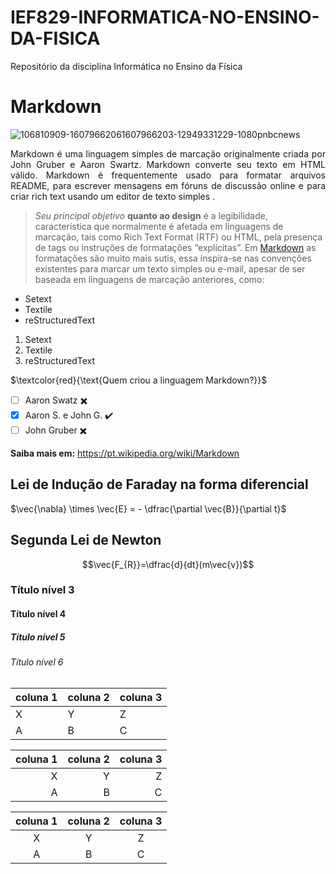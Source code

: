 # IEF829-INFORMATICA-NO-ENSINO-DA-FISICA
Repositório da disciplina Informática no Ensino da Física

# Markdown

![106810909-16079662061607966203-12949331229-1080pnbcnews](https://user-images.githubusercontent.com/118854577/204638716-f7e6c9b7-9eef-4588-991c-86146c4ec188.jpg)

  <p align="justify"> 
  Markdown é uma linguagem simples de marcação originalmente criada por John Gruber e Aaron Swartz. Markdown converte seu texto em HTML válido. Markdown é frequentemente usado para formatar arquivos README, para escrever mensagens em fóruns de discussão online e para criar rich text usando um editor de texto simples . 
  </p>

  > _Seu principal objetivo_ __quanto ao design__ é a legibilidade, característica que normalmente é afetada em linguagens de marcação, tais como Rich Text Format (RTF) ou HTML, pela presença de tags ou instruções de formatações “explícitas”. Em [Markdown](https://pt.wikipedia.org/wiki/Markdown) as formatações são muito mais sutis, essa inspira-se nas convenções existentes para marcar um texto simples ou e-mail, apesar de ser baseada em linguagens de marcação anteriores, como:
  
 * Setext
 * Textile
 * reStructuredText

  1. Setext
  2. Textile
  3. reStructuredText

$\textcolor{red}{\text{Quem criou a linguagem Markdown?}}$

- [ ] Aaron Swatz :heavy_multiplication_x:
- [X] Aaron S. e John G. :heavy_check_mark:
- [ ] John Gruber :heavy_multiplication_x:

**Saiba mais em:**  <https://pt.wikipedia.org/wiki/Markdown>

## Lei de Indução de Faraday na forma diferencial
$\vec{\nabla} \times \vec{E} = - \dfrac{\partial \vec{B}}{\partial t}$
## Segunda Lei de Newton
$$\vec{F_{R}}=\dfrac{d}{dt}(m\vec{v})$$



### Título nível 3
#### Título nível 4
##### Título nível 5
###### Título nível 6


| coluna 1 | coluna 2 | coluna 3|
| --- | --- | --- |
| X | Y | Z |
| A | B | C |

| coluna 1 | coluna 2 | coluna 3|
| ---: | ---: | ---: |
| X | Y | Z |
| A | B | C |

| coluna 1 | coluna 2 | coluna 3|
| :---: | :---: | :---: |
| X | Y | Z |
| A | B | C |


